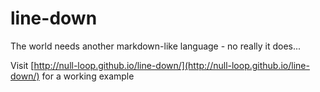 # line-down
The world needs another markdown-like language - no really it does...

Visit [http://null-loop.github.io/line-down/](http://null-loop.github.io/line-down/) for a working example

